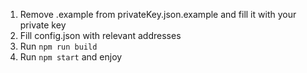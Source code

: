 1. Remove .example from privateKey.json.example and fill it with your private key
2. Fill config.json with relevant addresses
3. Run `npm run build`
4. Run `npm start` and enjoy
